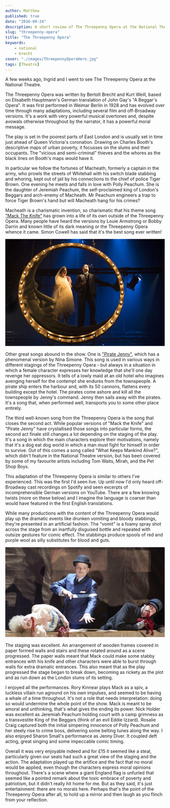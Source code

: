 ```yaml
---
author: Matthew
published: true
date: "2016-09-24"
description: A short review of The Threepenny Opera at the National Theatre, starring Rory Kinnear as Mack the Knife.
slug: "threepenny-opera" 
title: "The Threepenny Opera"
keywords:
    - national
    - brecht
cover: "./images/ThreepennyOperaHero.jpg"
tags: [Theatre]
---
```


A few weeks ago, Ingrid and I went to see The Threepenny Opera at the National Theatre.

The Threepenny Opera was written by Bertolt Brecht and Kurt Weill, based on Elisabeth Hauptmann's German translation of John Gay's "A Beggar's Opera". It was first performed in Weimar Berlin in 1928 and has evolved over time through many adaptations, including several film and off-Broadway versions. It's a work with very powerful musical overtones and, despite avowals otherwise throughout by the narrator, it has a powerful moral message.

The play is set in the poorest parts of East London and is usually set in time just ahead of Queen Victoria's coronation. Drawing on Charles Booth's descriptive maps of urban poverty, it focusses on the slums and their occupants. The "vicious and semi-criminal" thieves and the whores as the black lines on Booth's maps would have it.

In particular we follow the fortunes of Macheath, formerly a captain in the army, who prowls the streets of Whitehall with his switch blade stabbing and whoring, kept out of jail by his connections to the chief of police Tiger Brown. One evening he meets and falls in love with Polly Peachum. She is the daughter of Jeremiah Peachum, the self-proclaimed king of London's Beggars and arch-enemy of Macheath. Mr Peachum engineers a trap to force Tiger Brown's hand but will Macheath hang for his crimes?

Macheath is a charismatic invention, so charismatic that his theme song ["Mack The Knife"](https://en.wikipedia.org/wiki/Mack_the_Knife) has grown into a life of its own outside of the Threepenny Opera. Many people have heard the versions by Louie Armstrong or Bobby Darrin and known little of its dark meaning or the Threepenny Opera whence it came. Simon Cowell has said that it's the best song ever written!

![](./images/ThreepennyOpera3.jpg)

Other great songs abound in the show. One is ["Pirate Jenny"](https://en.wikipedia.org/wiki/Pirate_Jenny), which has a phenomenal version by Nina Simone. This song is used in various ways in different stagings of the Threepenny Opera - but always in a situation in which a female character expresses her knowledge that she'll one day revenge her oppressors. It tells of a lowly maid at an old hotel who imagines avenging herself for the contempt she endures from the townspeople. A pirate ship enters the harbour and, with its 50 cannons, flattens every building except the hotel. The pirates come ashore and kill all the townspeople by Jenny's command. Jenny then sails away with the pirates. It's a song that, when performed well, transports you to some other place entirely.

The third well-known song from the Threepenny Opera is the song that closes the second act. While popular versions of "Mack the Knife" and "Pirate Jenny" have crystallised those songs into particular forms, the second act finale still changes a lot depending on the staging of the play. It's a song in which the main characters explore their motivations, namely that it's a dog eat dog world in which a man must fight for himself in order to survive. Out of this comes a song called "What Keeps Mankind Alive?", which didn't feature in the National Theatre version, but has been covered by some of my favourite artists including Tom Waits, Mirah, and the Pet Shop Boys.

This adaptation of the Threepenny Opera is similar to others I've experienced. This was the first I'd seen live. Up until now I'd only heard off-Broadway cast recordings on Spotify and seen excerpts of incomprehensible German versions on YouTube. There are a few knowing twists (more on these below) and I imagine the language is coarser than would have featured in the first English translations.

While many productions with the content of the Threepenny Opera would play up the dramatic events like drunken vomiting and bloody stabbings, they're presented in an artificial fashion. The "vomit" is a foamy spray shot across the stage from an inartfully disguised bottle and repeated with outsize gestures for comic effect. The stabbings produce spools of red and purple wool as silly substitutes for blood and guts.

![](./images/ThreepennyOpera2.jpg)

The staging was excellent. An arrangement of wooden frames covered in paper formed walls and stairs and these rotated around as a scene progressed. The paper walls meant that Mack could make some stabby entrances with his knife and other characters were able to burst through walls for extra dramatic entrances. This also meant that as the play progressed the stage began to break down, becoming as rickety as the plot and as run down as the London slums of its setting.

I enjoyed all the performances. Rory Kinnear plays Mack as a spiv, a luckless villain run aground on his own impulses, and seemed to be having a whale of a time throughout. It's not a role that needs interpretation: doing so would undermine the whole point of the show. Mack is meant to be amoral and unthinking, that's what gives the ending its power. Nick Holder was excellent as Jeremiah Peachum holding court with a camp grimness as a transvestite King of the Beggars (think of an evil Eddie Izzard). Rosalie Craig captured both the initial simpering innocence of Polly Peachum and her steely rise to crime boss, delivering some belting tunes along the way. I also enjoyed Sharon Small's performance as Jenny Diver. It coupled deft acting, great singing and some impeccable comic timing.

Overall it was very enjoyable indeed and for £15 it seemed like a steal, particularly given our seats had such a great view of the staging and the action. The adaptation played up the artifice and the fact that no moral would be applied, even though the characters express moral opinions throughout. There's a scene where a giant England flag is unfurled that seemed like a pointed remark about the toxic embrace of poverty and patriotism, but it didn't really hit home for me. But as they said, it's just entertainment: there are no morals here. Perhaps that's the point of the Threepenny Opera after all, to hold up a mirror and then laugh as you flinch from your reflection.
